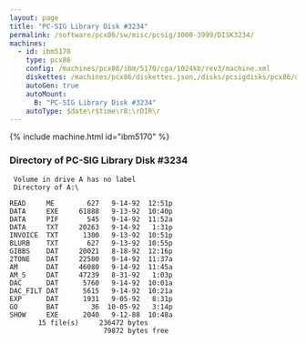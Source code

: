 ```yaml
---
layout: page
title: "PC-SIG Library Disk #3234"
permalink: /software/pcx86/sw/misc/pcsig/3000-3999/DISK3234/
machines:
  - id: ibm5170
    type: pcx86
    config: /machines/pcx86/ibm/5170/cga/1024kb/rev3/machine.xml
    diskettes: /machines/pcx86/diskettes.json,/disks/pcsigdisks/pcx86/diskettes.json
    autoGen: true
    autoMount:
      B: "PC-SIG Library Disk #3234"
    autoType: $date\r$time\rB:\rDIR\r
---
```


{% include machine.html id="ibm5170" %}

### Directory of PC-SIG Library Disk #3234

     Volume in drive A has no label
     Directory of A:\

    READ     ME        627   9-14-92  12:51p
    DATA     EXE     61888   9-13-92  10:40p
    DATA     PIF       545   9-14-92  11:52a
    DATA     TXT     20263   9-14-92   1:31p
    INVOICE  TXT      1300   9-13-92  10:51p
    BLURB    TXT       627   9-13-92  10:55p
    GIBBS    DAT     20021   8-18-92  12:16p
    2TONE    DAT     22500   9-14-92  11:37a
    AM       DAT     46080   9-14-92  11:45a
    AM_S     DAT     47239   8-31-92   1:03p
    DAC      DAT      5760   9-14-92  10:01a
    DAC_FILT DAT      5615   9-14-92  10:21a
    EXP      DAT      1931   9-05-92   8:31p
    GO       BAT        36  10-05-92   3:14p
    SHOW     EXE      2040   9-12-88  10:48a
           15 file(s)     236472 bytes
                           79872 bytes free
